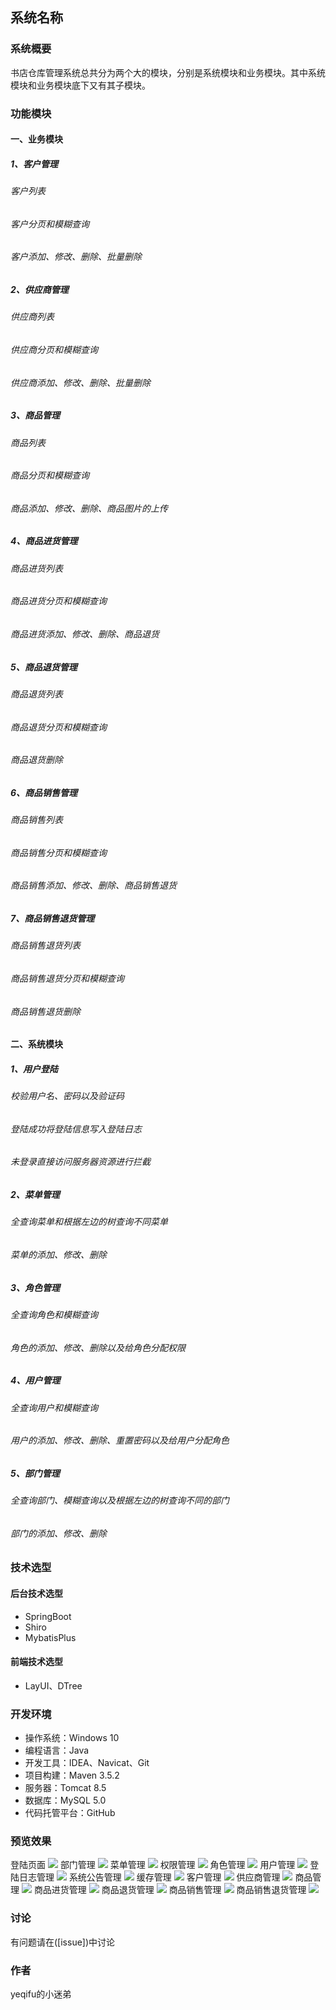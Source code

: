 ## 系统名称 

### 系统概要
书店仓库管理系统总共分为两个大的模块，分别是系统模块和业务模块。其中系统模块和业务模块底下又有其子模块。
### 功能模块
#### 一、业务模块
##### 1、客户管理
###### 客户列表
###### 客户分页和模糊查询
###### 客户添加、修改、删除、批量删除
##### 2、供应商管理
###### 供应商列表
###### 供应商分页和模糊查询
###### 供应商添加、修改、删除、批量删除
##### 3、商品管理
###### 商品列表
###### 商品分页和模糊查询
###### 商品添加、修改、删除、商品图片的上传
##### 4、商品进货管理
###### 商品进货列表
###### 商品进货分页和模糊查询
###### 商品进货添加、修改、删除、商品退货
##### 5、商品退货管理
###### 商品退货列表
###### 商品退货分页和模糊查询
###### 商品退货删除
##### 6、商品销售管理
###### 商品销售列表
###### 商品销售分页和模糊查询
###### 商品销售添加、修改、删除、商品销售退货
##### 7、商品销售退货管理
###### 商品销售退货列表
###### 商品销售退货分页和模糊查询
###### 商品销售退货删除
#### 二、系统模块
##### 1、用户登陆
###### 校验用户名、密码以及验证码
###### 登陆成功将登陆信息写入登陆日志
###### 未登录直接访问服务器资源进行拦截
##### 2、菜单管理
###### 全查询菜单和根据左边的树查询不同菜单
###### 菜单的添加、修改、删除
##### 3、角色管理
###### 全查询角色和模糊查询
###### 角色的添加、修改、删除以及给角色分配权限
##### 4、用户管理
###### 全查询用户和模糊查询
###### 用户的添加、修改、删除、重置密码以及给用户分配角色
##### 5、部门管理
###### 全查询部门、模糊查询以及根据左边的树查询不同的部门
###### 部门的添加、修改、删除

### 技术选型
#### 后台技术选型
* SpringBoot
* Shiro
* MybatisPlus
#### 前端技术选型
* LayUI、DTree

### 开发环境
* 操作系统：Windows 10
* 编程语言：Java
* 开发工具：IDEA、Navicat、Git
* 项目构建：Maven 3.5.2
* 服务器：Tomcat 8.5
* 数据库：MySQL 5.0
* 代码托管平台：GitHub

### 预览效果
登陆页面
![](https://github.com/yeqifu/warehouse/blob/master/src/main/resources/static/images/login.PNG)
部门管理
![](https://github.com/yeqifu/warehouse/blob/master/src/main/resources/static/images/dept.PNG)
菜单管理
![](https://github.com/yeqifu/warehouse/blob/master/src/main/resources/static/images/menu.PNG)
权限管理
![](https://github.com/yeqifu/warehouse/blob/master/src/main/resources/static/images/permission.PNG)
角色管理
![](https://github.com/yeqifu/warehouse/blob/master/src/main/resources/static/images/role.PNG)
用户管理
![](https://github.com/yeqifu/warehouse/blob/master/src/main/resources/static/images/user.PNG)
登陆日志管理
![](https://github.com/yeqifu/warehouse/blob/master/src/main/resources/static/images/loginfo.PNG)
系统公告管理
![](https://github.com/yeqifu/warehouse/blob/master/src/main/resources/static/images/notice.PNG)
缓存管理
![](https://github.com/yeqifu/warehouse/blob/master/src/main/resources/static/images/cache.PNG)
客户管理
![](https://github.com/yeqifu/warehouse/blob/master/src/main/resources/static/images/customer.PNG)
供应商管理
![](https://github.com/yeqifu/warehouse/blob/master/src/main/resources/static/images/provider.PNG)
商品管理
![](https://github.com/yeqifu/warehouse/blob/master/src/main/resources/static/images/goods.PNG)
商品进货管理
![](https://github.com/yeqifu/warehouse/blob/master/src/main/resources/static/images/inport.PNG)
商品退货管理
![](https://github.com/yeqifu/warehouse/blob/master/src/main/resources/static/images/output.PNG)
商品销售管理
![](https://github.com/yeqifu/warehouse/blob/master/src/main/resources/static/images/sales.PNG)
商品销售退货管理
![](https://github.com/yeqifu/warehouse/blob/master/src/main/resources/static/images/salesback.PNG)

### 讨论
有问题请在([issue])中讨论
### 作者
yeqifu的小迷弟


